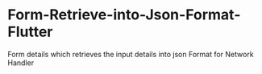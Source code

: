 # Form-Retrieve-into-Json-Format-Flutter
Form details which retrieves the input details into json Format for Network Handler
